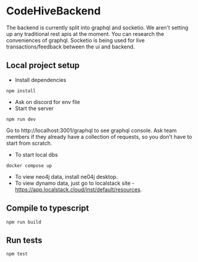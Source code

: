 # CodeHiveBackend
The backend is currently split into graphql and socketio. We aren't setting up any traditional rest apis at the moment. You can research the conveniences of graphql. Socketio is being used for live transactions/feedback between the ui and backend.
## Local project setup
- Install dependencies
```
npm install
```
- Ask on discord for env file
- Start the server
```
npm run dev
```
Go to http://localhost:3001/graphql to see graphql console. Ask team members if they already have a collection of requests, so you don't have to start from scratch.

- To start local dbs
```
docker compose up
```

- To view neo4j data, install ne04j desktop.
- To view dynamo data, just go to localstack site - https://app.localstack.cloud/inst/default/resources.

## Compile to typescript
```
npm run build
```

## Run tests
```
npm test
```
